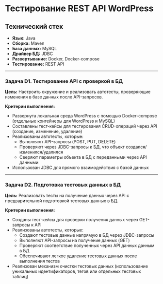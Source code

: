 # Тестирование REST API WordPress

## Технический стек
*   **Язык:** Java
*   **Сборка:** Maven
*   **База данных:** MySQL
*   **Драйвер БД:** JDBC
*   **Развертывание:** Docker, Docker-compose
*   **Тестирование:** REST API

---

### **Задача D1. Тестирование API с проверкой в БД**
**Цель:** Настроить окружение и реализовать автотесты, проверяющие изменения в базе данных после API-запросов.

**Критерии выполнения:**
* Развернута локальная среда WordPress с помощью Docker-compose (отдельные контейнеры для WordPress и MySQL)
* Составлены тест-кейсы для тестирования CRUD-операций через API (создание, изменение, удаление)
* Реализованы автотесты, которые:
    *   Выполняют API-запросы (POST, PUT, DELETE)
    *   Проверяют через JDBC-запросы к БД, что объект создался/изменился/удалился
    *   Сверяют параметры объекта в БД с переданными через API данными
* Использован JDBC для прямого взаимодействия с базой данных

---

### **Задача D2. Подготовка тестовых данных в БД**
**Цель:** Реализовать тесты на получение данных через API с предварительной подготовкой тестовых данных в БД.

**Критерии выполнения:**
* Созданы тест-кейсы для проверки получения данных через GET-запросы к API
* Реализованы автотесты, которые:
    *   Создают тестовые данные напрямую в БД через JDBC-запросы
    *   Выполняют API-запросы на получение данных (GET)
    *   Проверяют соответствие полученных через API данных данным в БД
    *   Обеспечивают легкое удаление тестовых данных после выполнения тестов
* Реализован механизм очистки тестовых данных (использование уникальных идентификаторов, тегов или отдельных тестовых таблиц)